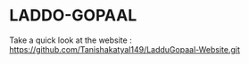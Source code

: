 # LADDO-GOPAAL

Take a quick look at the website : https://github.com/Tanishakatyal149/LadduGopaal-Website.git
